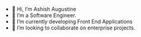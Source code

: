 - 👋 Hi, I’m Ashish Augustine
- 👀 I’m a Software Engineer.
- 🌱 I’m currently developing Front End Applications  
- 💞️ I’m looking to collaborate on enterprise projects.  

<!---
ashishva/ashishva is a ✨ special ✨ repository because its `README.md` (this file) appears on your GitHub profile.
You can click the Preview link to take a look at your changes.
--->
